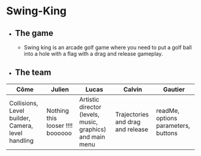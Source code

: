 # Swing-King
   - ## The game
     - Swing king is an arcade golf game where you need to put a golf ball into a hole with a flag with a drag and release gameplay.
   - ## The team
| Côme                                              | Julien                           | Lucas                                                     | Calvin                            | Gautier                             |
|---------------------------------------------------|----------------------------------|-----------------------------------------------------------|-----------------------------------|-------------------------------------|
| Collisions, Level builder, Camera, level handling | Nothing this looser !!!! boooooo | Artistic director (levels, music, graphics) and main menu | Trajectories and drag and release | readMe, options parameters, buttons |

